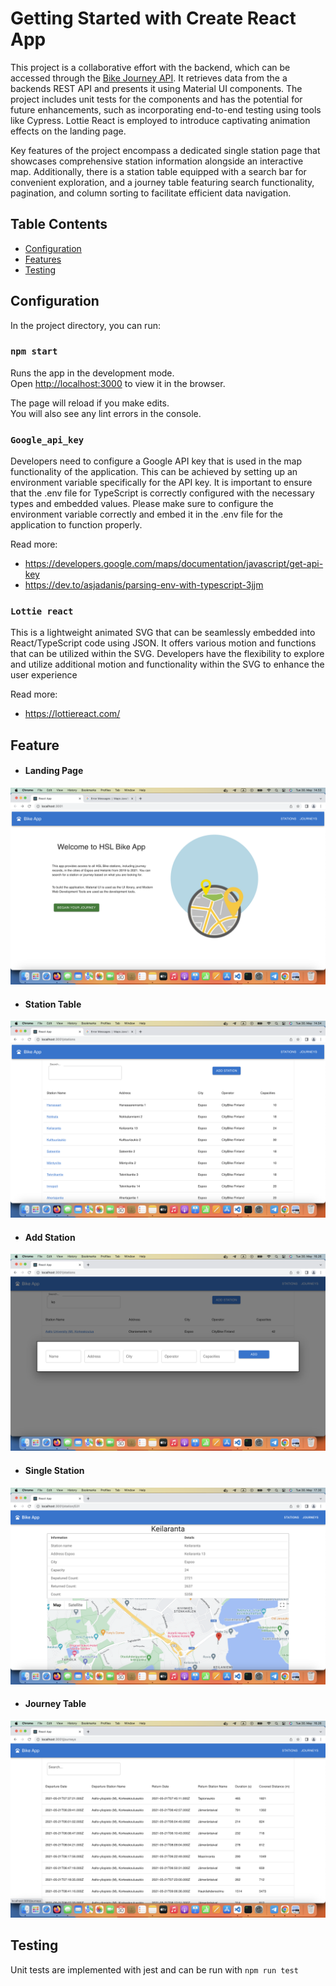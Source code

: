 # Getting Started with Create React App

This project is a collaborative effort with the backend, which can be accessed through the [Bike Journey API](https://github.com/MeiSun227/bikeJourney-api). It retrieves data from the a backends REST API and presents it using Material UI components. The project includes unit tests for the components and has the potential for future enhancements, such as incorporating end-to-end testing using tools like Cypress. Lottie React is employed to introduce captivating animation effects on the landing page.

Key features of the project encompass a dedicated single station page that showcases comprehensive station information alongside an interactive map. Additionally, there is a station table equipped with a search bar for convenient exploration, and a journey table featuring search functionality, pagination, and column sorting to facilitate efficient data navigation.

## Table Contents
- [Configuration](#configuration)
- [Features](#features)
- [Testing](#testing)

## Configuration

In the project directory, you can run:

### `npm start`

Runs the app in the development mode.\
Open [http://localhost:3000](http://localhost:3000) to view it in the browser.

The page will reload if you make edits.\
You will also see any lint errors in the console.

### `Google_api_key`

Developers need to configure a Google API key that is used in the map functionality of the application. This can be achieved by setting up an environment variable specifically for the API key. It is important to ensure that the .env file for TypeScript is correctly configured with the necessary types and embedded values. Please make sure to configure the environment variable correctly and embed it in the .env file for the application to function properly.

Read more:
 - https://developers.google.com/maps/documentation/javascript/get-api-key
 - https://dev.to/asjadanis/parsing-env-with-typescript-3jjm

### `Lottie react`

This is a lightweight animated SVG that can be seamlessly embedded into React/TypeScript code using JSON. It offers various motion and functions that can be utilized within the SVG. Developers have the flexibility to explore and utilize additional motion and functionality within the SVG to enhance the user experience

Read more: 
 - https://lottiereact.com/

## Feature
- #### Landing Page
![Alt text](./src/assets/Landing.png "Landing Page")

- #### Station Table 
![Alt text](./src/assets/Station.png "Station Table")

- #### Add Station 
![Alt text](./src/assets/AddStationModal.png "Add Station Modal")

- #### Single Station  
![Alt text](./src/assets/SingleStation.png "Single station")

- #### Journey Table
![Alt text](./src/assets//Journey.png "Journeys table")


## Testing
Unit tests are implemented with jest and can be run with `npm run test`

